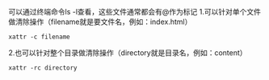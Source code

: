 可以通过终端命令ls -l查看，这些文件通常都会有@作为标记
1.可以针对单个文件做清除操作（filename就是要文件名，例如：index.html）
```
xattr -c filename
```
2.也可以针对整个目录做清除操作（directory就是目录名，例如：content）
```
xattr -rc directory
```
